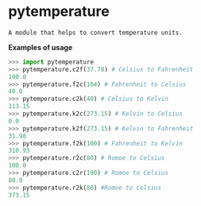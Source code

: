 # pytemperature

    A module that helps to convert temperature units.

**Examples of usage**

```python
>>> import pytemperature
>>> pytemperature.c2f(37.78) # Celsius to Fahrenheit
100.0
>>> pytemperature.f2c(104) # Fahrenheit to Celsius
40.0
>>> pytemperature.c2k(40) # Celsius to Kelvin
313.15
>>> pytemperature.k2c(273.15) # Kelvin to Celsius
0.0
>>> pytemperature.k2f(273.15) # Kelvin to Fahrenheit
31.98
>>> pytemperature.f2k(100) # Fahrenheit to Kelvin
310.93
>>> pytemperature.r2c(80) # Romoe to Celsius
100.0
>>> pytemperature.c2r(100) # Romoe to Celsius
80.0
>>> pytemperature.r2k(80) #Romoe to Celsius
373.15
```
